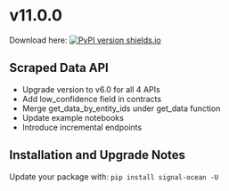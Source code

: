 # v11.0.0
Download here: [![PyPI version shields.io](https://img.shields.io/pypi/v/signal-ocean.svg)](https://pypi.python.org/pypi/signal-ocean/)

## Scraped Data API

- Upgrade version to v6.0 for all 4 APIs
- Add low_confidence field in contracts
- Merge get_data_by_entity_ids under get_data function
- Update example notebooks
- Introduce incremental endpoints

## Installation and Upgrade Notes
Update your package with: `pip install signal-ocean -U`
